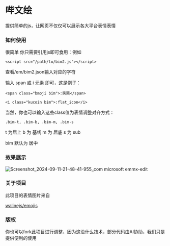 # 哔文绘
提供简单的js，让网页不仅仅可以展示各大平台表情表情

### 如何使用
很简单 你只需要引用js即可食用：例如

``<script src="/path/to/bim2.js"></script>``

查看/em/bim2.json输入对应的字符

输入 span 或 i 元素 即可，这是例子：

``<span class="bmoji bim">:笑哭</span>``

``<i class="kucoin bim">:flat_icon</i>``

当然，你也可以输入这些class值为表情调整对齐方式：

`` .bim-t, .bim-b, .bim-m, .bim-s ``

t 为居上 b 为 基线 m 为 居底 s 为 sub

bim 默认为 居中

### 效果展示
![Screenshot_2024-09-11-21-48-41-955_com microsoft emmx-edit](https://github.com/user-attachments/assets/d4fb9f34-ce6b-4e86-8ce6-0f69eb9f97d1)

### 关于项目

此项目的表情图片来自

[walinejs/emojis](https://github.com/walinejs/emojis)

### 版权

你也可以fork此项目进行调整，因为这没什么技术，部分代码由AI协助，我们只是提供便利的使用